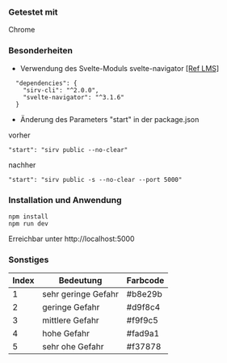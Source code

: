 ### Getestet mit
Chrome

### Besonderheiten
- Verwendung des Svelte-Moduls svelte-navigator [[Ref LMS]](https://lms.vawi.de/vawi/mod/forum/discuss.php?d=14634#p48009)
```
  "dependencies": {
    "sirv-cli": "^2.0.0",
    "svelte-navigator": "^3.1.6"
  }
```  
- Änderung des Parameters "start" in der package.json

vorher
```
"start": "sirv public --no-clear"
```

nachher
```
"start": "sirv public -s --no-clear --port 5000"
```

### Installation und Anwendung
```
npm install
npm run dev
```
Erreichbar unter http://localhost:5000

### Sonstiges
| Index  | Bedeutung | Farbcode |
| ------------- | ------------- | ------------- |
| 1  | sehr geringe Gefahr  | #b8e29b |
| 2  | geringe Gefahr   |     #d9f8c4          |
| 3  | mittlere Gefahr  |      #f9f9c5         |
| 4  | hohe Gefahr  |          #fad9a1     |
| 5  | sehr ohe Gefahr  |      #f37878         |
